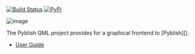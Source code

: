 [![Build Status](https://travis-ci.org/pyblish/pyblish-qml.svg?branch=master)](https://travis-ci.org/pyblish/pyblish-qml)
[![PyPi](https://badge.fury.io/py/pyblish-qml.svg)](http://badge.fury.io/py/pyblish-qml)

![image](https://cloud.githubusercontent.com/assets/2152766/5247020/d8b8281c-7966-11e4-8452-226235022d56.png)

The Pyblish QML project provides for a graphical frontend to [Pyblish][].

- [User Guide][userguide]

[userguide]: https://github.com/pyblish/pyblish-qml/wiki
